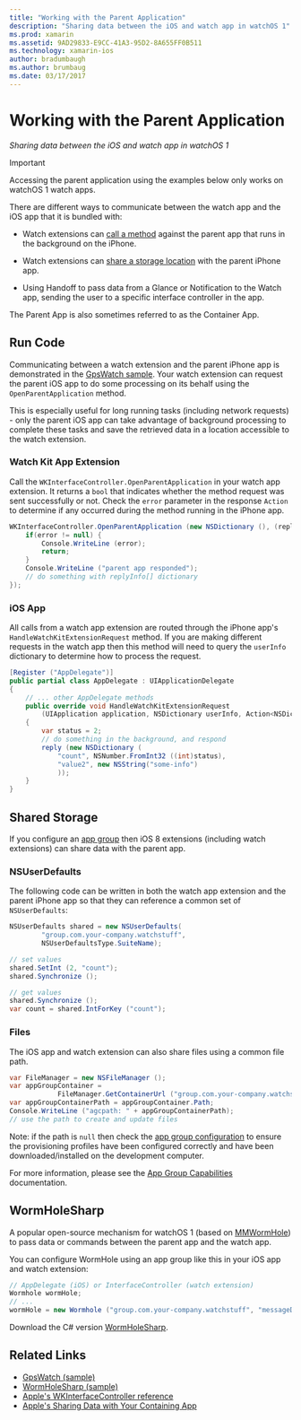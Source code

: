 ```yaml
---
title: "Working with the Parent Application"
description: "Sharing data between the iOS and watch app in watchOS 1"
ms.prod: xamarin
ms.assetid: 9AD29833-E9CC-41A3-95D2-8A655FF0B511
ms.technology: xamarin-ios
author: bradumbaugh
ms.author: brumbaug
ms.date: 03/17/2017
---
```


# Working with the Parent Application

_Sharing data between the iOS and watch app in watchOS 1_

> [!IMPORTANT]
> Accessing the parent application using the examples below
only works on watchOS 1 watch apps.


There are different ways to communicate between the watch
	app and the iOS app that it is bundled with:

- Watch extensions can [call a method](#code) against the parent app
	that runs in the background on the iPhone.

- Watch extensions can [share a storage location](#storage)
	with the parent iPhone app.

- Using Handoff to pass data from a Glance or
	Notification to the Watch app, sending the user
	to a specific interface controller in the app.

The Parent App is also sometimes referred to as the Container App.


<a name="code" />

## Run Code

Communicating between a watch extension and the parent
	iPhone app is demonstrated in the [GpsWatch sample](https://developer.xamarin.com/samples/GpsWatch).
	Your watch extension can request the parent iOS app
	to do some processing on its behalf using the `OpenParentApplication`
	method.

This is especially useful for long running tasks (including
	network requests) - only the parent iOS app can take advantage of
	background processing to complete these tasks and save the
	retrieved data in a location accessible to the watch extension.



### Watch Kit App Extension

Call the `WKInterfaceController.OpenParentApplication` in your watch
	app extension. It returns a `bool` that indicates whether the
	method request was sent successfully or not. Check the `error`
	parameter in the response `Action` to determine if any occurred during
	the method running in the iPhone app.

```csharp
WKInterfaceController.OpenParentApplication (new NSDictionary (), (replyInfo, error) => {
	if(error != null) {
		Console.WriteLine (error);
		return;
	}
	Console.WriteLine ("parent app responded");
	// do something with replyInfo[] dictionary
});
```


### iOS App

All calls from a watch app extension are routed through
	the iPhone app's `HandleWatchKitExtensionRequest` method.
	If you are making different requests in the watch app
	then this method will need to query the `userInfo` dictionary
	to determine how to process the request.


```csharp
[Register ("AppDelegate")]
public partial class AppDelegate : UIApplicationDelegate
{
	// ... other AppDelegate methods
	public override void HandleWatchKitExtensionRequest
		(UIApplication application, NSDictionary userInfo, Action<NSDictionary> reply)
	{
		var status = 2;
		// do something in the background, and respond
		reply (new NSDictionary (
			"count", NSNumber.FromInt32 ((int)status),
			"value2", new NSString("some-info")
			));
	}
}
```


<a name="storage" />

## Shared Storage

If you configure an [app group](~/ios/watchos/app-fundamentals/app-groups.md)
	then iOS 8 extensions (including watch extensions) can share data
	with the parent app.

<a name="nsuserdefaults" />

### NSUserDefaults

The following code can be written in both the watch app
	extension and the parent iPhone app so that they can
	reference a common set of `NSUserDefaults`:

```csharp
NSUserDefaults shared = new NSUserDefaults(
		"group.com.your-company.watchstuff",
		NSUserDefaultsType.SuiteName);

// set values
shared.SetInt (2, "count");
shared.Synchronize ();

// get values
shared.Synchronize ();
var count = shared.IntForKey ("count");
```

<a name="files" />

### Files

The iOS app and watch extension can also share files
	using a common file path.

```csharp
var FileManager = new NSFileManager ();
var appGroupContainer =
			FileManager.GetContainerUrl ("group.com.your-company.watchstuff");
var appGroupContainerPath = appGroupContainer.Path;
Console.WriteLine ("agcpath: " + appGroupContainerPath);
// use the path to create and update files
```

Note: if the path is `null` then check the
	[app group configuration](~/ios/watchos/app-fundamentals/app-groups.md)
	to ensure the provisioning profiles have been configured correctly
	and have been downloaded/installed on the development computer.

For more information, please see the [App Group Capabilities](~/ios/deploy-test/provisioning/capabilities/app-groups-capabilities.md) documentation.

## WormHoleSharp

A popular open-source mechanism for watchOS 1 (based on [MMWormHole](https://github.com/mutualmobile/MMWormhole))
	to pass data or commands between the parent
	app and the watch app.

You can configure WormHole using an app group like this
	in your iOS app and watch extension:

```csharp
// AppDelegate (iOS) or InterfaceController (watch extension)
Wormhole wormHole;
// ...
wormHole = new Wormhole ("group.com.your-company.watchstuff", "messageDir");
```

Download the C# version [WormHoleSharp](https://github.com/Clancey/WormHoleSharp).



## Related Links

- [GpsWatch (sample)](https://developer.xamarin.com/samples/monotouch/WatchKit/WatchKitCatalog/)
- [WormHoleSharp (sample)](https://github.com/Clancey/WormHoleSharp)
- [Apple's WKInterfaceController reference](https://developer.apple.com/library/prerelease/ios/documentation/WatchKit/Reference/WKInterfaceController_class/index.html#//apple_ref/occ/clm/WKInterfaceController/openParentApplication:reply:)
- [Apple's Sharing Data with Your Containing App](https://developer.apple.com/library/ios/documentation/General/Conceptual/ExtensibilityPG/ExtensionScenarios.html)
